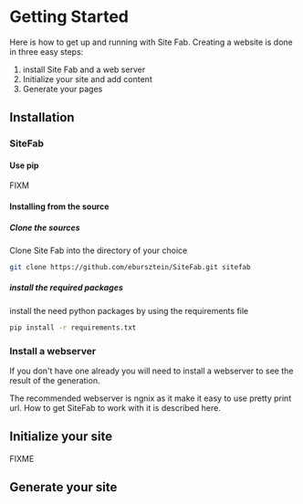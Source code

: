 # Getting Started

Here is how to get up and running with Site Fab. Creating a website is done in three easy steps:

1. install Site Fab and a web server
2. Initialize your site and add content
3. Generate  your pages

## Installation

### SiteFab

####  Use pip
FIXM


#### Installing from the source


##### Clone the sources
Clone Site Fab into the directory of your choice

```bash
git clone https://github.com/ebursztein/SiteFab.git sitefab
```

##### install the required packages
install the need python packages by using the requirements file

```bash
pip install -r requirements.txt
```

### Install a webserver
If you don't have one already you will need to install a webserver to see the result of the generation.

The recommended webserver is ngnix as it make it easy to use pretty print url. How to get SiteFab to work with it
is described here.


## Initialize your site
FIXME

## Generate your site




